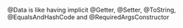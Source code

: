 @Data is like having implicit @Getter, @Setter, @ToString, @EqualsAndHashCode and @RequiredArgsConstructor